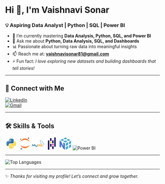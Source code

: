 # Hi 👋, I'm Vaishnavi Sonar  
### 💡 Aspiring Data Analyst | Python | SQL | Power BI  

- 🌱 I’m currently mastering **Data Analysis, Python, SQL, and Power BI**  
- 💬 Ask me about **Python, Data Analysis, SQL, and Dashboards**  
- 📊 Passionate about turning raw data into meaningful insights  
- 📫 Reach me at: **vaishnavisonar81@gmail.com**  
- ⚡ Fun fact: *I love exploring new datasets and building dashboards that tell stories!*  

---

## 🔗 Connect with Me  
[![LinkedIn](https://img.shields.io/badge/LinkedIn-blue?logo=linkedin&logoColor=white)](https://www.linkedin.com/in/vaishnavi-sonar-/)  
[![Gmail](https://img.shields.io/badge/Gmail-red?logo=gmail&logoColor=white)](mailto:vaishnavisonar81@gmail.com)  

---

## 🛠️ Skills & Tools  
<p>
  <img src="https://raw.githubusercontent.com/devicons/devicon/master/icons/python/python-original.svg" alt="Python" width="40" height="40"/>
  <img src="https://raw.githubusercontent.com/devicons/devicon/master/icons/jupyter/jupyter-original.svg" alt="Jupyter" width="40" height="40"/>
  <img src="https://raw.githubusercontent.com/devicons/devicon/master/icons/mysql/mysql-original-wordmark.svg" alt="MySQL" width="40" height="40"/>
  <img src="https://raw.githubusercontent.com/devicons/devicon/master/icons/pandas/pandas-original.svg" alt="Pandas" width="40" height="40"/>
  <img src="https://raw.githubusercontent.com/devicons/devicon/master/icons/numpy/numpy-original.svg" alt="NumPy" width="40" height="40"/>
  <img src="https://img.icons8.com/color/48/power-bi.png" alt="Power BI" width="40" height="40"/>
</p>  

---

![Top Languages](https://github-readme-stats.vercel.app/api/top-langs/?username=vaishnavisonar14&layout=compact&theme=radical)  

---


✨ *Thanks for visiting my profile! Let’s connect and grow together.*  

